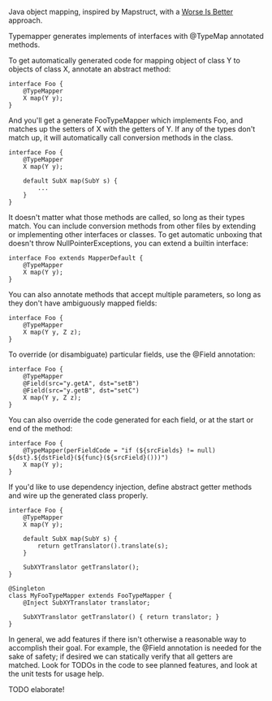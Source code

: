 Java object mapping, inspired by Mapstruct, with a [Worse Is Better](https://en.wikipedia.org/wiki/Worse_is_better) approach.

Typemapper generates implements of interfaces with @TypeMap annotated methods.

To get automatically generated code for mapping object of class Y to objects of class X, annotate an abstract method:

    interface Foo {
        @TypeMapper
        X map(Y y);
    }

And you'll get a generate FooTypeMapper which implements Foo, and matches up the setters of X with the getters of Y. If any of the types don't match up, it will automatically call conversion methods in the class.

    interface Foo {
        @TypeMapper
        X map(Y y);

        default SubX map(SubY s) {
            ...
        }
    }

It doesn't matter what those methods are called, so long as their types match. You can include conversion methods from other files by extending or implementing other interfaces or classes. To get automatic unboxing that doesn't throw NullPointerExceptions, you can extend a builtin interface:

    interface Foo extends MapperDefault {
        @TypeMapper
        X map(Y y);
    }

You can also annotate methods that accept multiple parameters, so long as they don't have ambiguously mapped fields:

    interface Foo {
        @TypeMapper
        X map(Y y, Z z);
    }

To override (or disambiguate) particular fields, use the @Field annotation:

    interface Foo {
        @TypeMapper
        @Field(src="y.getA", dst="setB")
        @Field(src="y.getB", dst="setC")
        X map(Y y, Z z);
    }

You can also override the code generated for each field, or at the start or end of the method:

    interface Foo {
        @TypeMapper(perFieldCode = "if (${srcFields} != null) ${dst}.${dstField}(${func}(${srcField}()))")
        X map(Y y);
    }

If you'd like to use dependency injection, define abstract getter methods and wire up the generated class properly.

    interface Foo {
        @TypeMapper
        X map(Y y);

        default SubX map(SubY s) {
            return getTranslator().translate(s);
        }

        SubXYTranslator getTranslator();
    }

    @Singleton
    class MyFooTypeMapper extends FooTypeMapper {
        @Inject SubXYTranslator translator;

        SubXYTranslator getTranslator() { return translator; }
    }

In general, we add features if there isn't otherwise a reasonable way to accomplish their goal. For example, the @Field annotation is needed for the sake of safety; if desired we can statically verify that all getters are matched. Look for TODOs in the code to see planned features, and look at the unit tests for usage help.

TODO elaborate!
